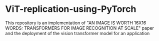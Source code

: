 # ViT-replication-using-PyTorch
This repository is an implementation of "AN IMAGE IS WORTH 16X16 WORDS: TRANSFORMERS FOR IMAGE RECOGNITION AT SCALE" paper and the deployment of the vision transformer model for an application
